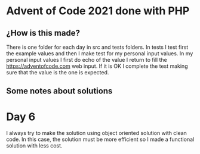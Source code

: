 # Advent of Code 2021 done with PHP

## ¿How is this made?

There is one folder for each day in src and tests folders. In tests I test first the example values
and then I make test for my personal input values. In my personal input values I first do echo 
of the value I return to fill the https://adventofcode.com web input. If it is OK I complete 
the test making sure that the value is the one is expected.


## Some notes about solutions

# Day 6

I always try to make the solution using object oriented solution with clean code. In this case,
the solution must be more efficient so I made a functional solution with less cost.
